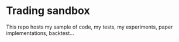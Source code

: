 # Trading sandbox

This repo hosts my sample of code, my tests, my experiments, paper implementations, backtest...